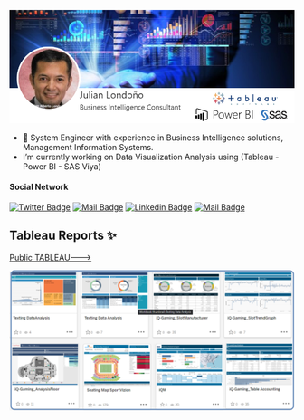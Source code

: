 
![](Images/CardPresentation.png)
<!--
**julianBI/julianBI** is a ✨ _special_ ✨ repository because its `README.md` (this file) appears on your GitHub profile.
### Hi there 👋
Here are some ideas to get you started:

- 🔭 I’m currently working on ...
- 🌱 I’m currently learning ...
- 👯 I’m looking to collaborate on ...
- 🤔 I’m looking for help with ...
- 💬 Ask me about ...
- 📫 How to reach me: ...
- 😄 Pronouns: ...
- ⚡ Fun fact: ...
-->
- 🔭 System Engineer with experience in Business Intelligence solutions, Management Information Systems.
- I’m currently working on Data Visualization Analysis using (Tableau - Power BI - SAS Viya)

#### Social Network
[![Twitter Badge](https://img.shields.io/badge/-Qlx.com-1ca0f1?style=flat&labelColor=1ca0f1&logo=twitter&logoColor=white&link=https://twitter.com/qlx_corp)](https://twitter.com/qlx_corp) [![Mail Badge](https://img.shields.io/badge/-CoderOne-e74c3c?style=flat&labelColor=e74c3c&logo=youtube&logoColor=white)](https://www.youtube.com/channel/UCHICL3KWlaWHZA4oCn1igIA) [![Linkedin Badge](https://img.shields.io/badge/-Islem-0e76a8?style=flat&labelColor=0e76a8&logo=linkedin&logoColor=white)](https://linkedin.com/in/julianalbertolondono/) [![Mail Badge](https://img.shields.io/badge/-@islempenywis-e84393?style=flat&labelColor=e84393&logo=instagram&logoColor=white)](https://www.instagram.com/qlxconsulting/) 


## Tableau Reports ✨

[Public TABLEAU--->](https://public.tableau.com/app/profile/bijulian#!/)

![](Images/Portafolio-TableauPublic-2022-A.png)

